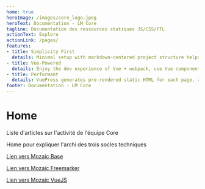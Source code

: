 ```yaml
---
home: true
heroImage: /images/core_logo.jpeg
heroText: Documentation - LM Core
tagline: Documentation des ressources statiques JS/CSS/FTL
actionText: Explore
actionLink: /pages/
features:
- title: Simplicity First
  details: Minimal setup with markdown-centered project structure helps you focus on writing.
- title: Vue-Powered
  details: Enjoy the dev experience of Vue + webpack, use Vue components in markdown, and develop custom themes with Vue.
- title: Performant
  details: VuePress generates pre-rendered static HTML for each page, and runs as an SPA once a page is loaded.
footer: Documentation - LM Core
---
```


# Home

Liste d'articles sur l'activité de l'équipe Core

Home pour expliquer l'archi des trois socles techniques

[Lien vers Mozaic Base]()

[Lien vers Mozaic Freemarker]()

[Lien vers Mozaic VueJS]()